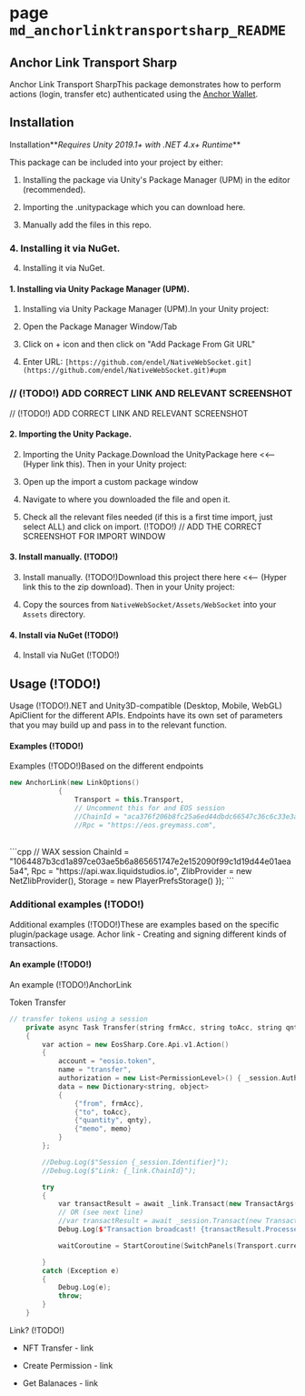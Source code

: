 # page `md_anchorlinktransportsharp_README` 

## Anchor Link Transport Sharp
Anchor Link Transport SharpThis package demonstrates how to perform actions (login, transfer etc) authenticated using the [Anchor Wallet](https://greymass.com/en/anchor/).

## Installation
Installation**_Requires Unity 2019.1+ with .NET 4.x+ Runtime_**

This package can be included into your project by either:

1. Installing the package via Unity's Package Manager (UPM) in the editor (recommended).

1. Importing the .unitypackage which you can download here.

1. Manually add the files in this repo. 

### 4. Installing it via NuGet.
4. Installing it via NuGet.

#### 1. Installing via Unity Package Manager (UPM).
1. Installing via Unity Package Manager (UPM).In your Unity project:

1. Open the Package Manager Window/Tab

1. Click on + icon and then click on "Add Package From Git URL"

1. Enter URL: `[https://github.com/endel/NativeWebSocket.git](https://github.com/endel/NativeWebSocket.git)#upm`

### // (!TODO!) ADD CORRECT LINK AND RELEVANT SCREENSHOT
// (!TODO!) ADD CORRECT LINK AND RELEVANT SCREENSHOT

#### 2. Importing the Unity Package.
2. Importing the Unity Package.Download the UnityPackage here <<&ndash; (Hyper link this). Then in your Unity project:

1. Open up the import a custom package window

1. Navigate to where you downloaded the file and open it.

1. Check all the relevant files needed (if this is a first time import, just select ALL) and click on import. (!TODO!) // ADD THE CORRECT SCREENSHOT FOR IMPORT WINDOW

#### 3. Install manually. (!TODO!)
3. Install manually. (!TODO!)Download this project there here <<&ndash; (Hyper link this to the zip download). Then in your Unity project:

1. Copy the sources from `NativeWebSocket/Assets/WebSocket` into your `Assets` directory.

#### 4. Install via NuGet (!TODO!)
4. Install via NuGet (!TODO!)

## Usage (!TODO!)
Usage (!TODO!).NET and Unity3D-compatible (Desktop, Mobile, WebGL) ApiClient for the different APIs. Endpoints have its own set of parameters that you may build up and pass in to the relevant function.

#### Examples (!TODO!)
Examples (!TODO!)Based on the different endpoints

```cpp
new AnchorLink(new LinkOptions()
            {
                Transport = this.Transport,
                // Uncomment this for and EOS session
                //ChainId = "aca376f206b8fc25a6ed44dbdc66547c36c6c33e3a119ffbeaef943642f0e906",
                //Rpc = "https://eos.greymass.com",
```
<br/>
```cpp
// WAX session
        ChainId = "1064487b3cd1a897ce03ae5b6a865651747e2e152090f99c1d19d44e01aea5a4",
        Rpc = "https://api.wax.liquidstudios.io",
        ZlibProvider = new NetZlibProvider(),
        Storage = new PlayerPrefsStorage()
    });
```

### Additional examples (!TODO!)
Additional examples (!TODO!)These are examples based on the specific plugin/package usage. Achor link - Creating and signing different kinds of transactions. <br/>

#### An example (!TODO!)
An example (!TODO!)AnchorLink

Token Transfer 
```cpp
// transfer tokens using a session
    private async Task Transfer(string frmAcc, string toAcc, string qnty, string memo)
    {
        var action = new EosSharp.Core.Api.v1.Action()
        {
            account = "eosio.token",
            name = "transfer",
            authorization = new List<PermissionLevel>() { _session.Auth },
            data = new Dictionary<string, object>
            {
                {"from", frmAcc},
                {"to", toAcc},
                {"quantity", qnty},
                {"memo", memo}
            }
        };

        //Debug.Log($"Session {_session.Identifier}");
        //Debug.Log($"Link: {_link.ChainId}");

        try
        {
            var transactResult = await _link.Transact(new TransactArgs() { [Action](#_main_view_8cs_1a24e91c56095a0673d92c6eac6e069a3c) = action });
            // OR (see next line)
            //var transactResult = await _session.Transact(new TransactArgs() { Action = action });
            Debug.Log($"Transaction broadcast! {transactResult.Processed}");

            waitCoroutine = StartCoroutine(SwitchPanels(Transport.currentPanel, CustomActionsPanel, 1.5f));

        }
        catch (Exception e)
        {
            Debug.Log(e);
            throw;
        }
    }
```
 Link? (!TODO!)

* NFT Transfer - link

* Create Permission - link

* Get Balanaces - link

